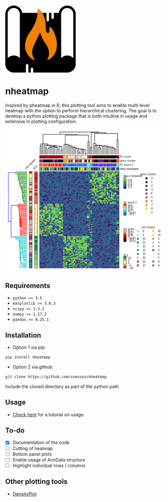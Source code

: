 ![Logo](logo.png)

# nheatmap
Inspired by pheatmap in R, this plotting tool aims to enable multi-level heatmap with the option to perform hierarchical clustering. The goal is to develop a python plotting package that is both intuitive in usage and extensive in plotting configuration.

![Example](./examples/example1.png)

## Requirements
- `python >= 3.5`
- `matplotlib >= 3.0.3`
- `scipy >= 1.3.1`
- `numpy >= 1.17.2`
- `pandas >= 0.25.1`

## Installation
- Option 1 via pip:
```bash
pip install nheatmap
```

- Option 2 via github:
```bash
git clone https://github.com/xuesoso/nheatmap
```
Include the cloned directory as part of the python path

## Usage
- [Check here](https://github.com/xuesoso/nheatmap/blob/master/tutorial.ipynb) for a tutorial on usage.

## To-do
- [X] Documentation of the code
- [ ] Cutting of heatmap
- [ ] Bottom panel plots
- [ ] Enable usage of AnnData structure
- [ ] Highlight individual rows / columns

## Other plotting tools
- [DensityPlot](https://github.com/xuesoso/DensityPlot)
